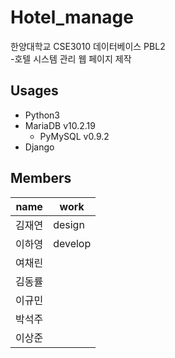 # Hotel_manage

한양대학교 CSE3010 데이터베이스 PBL2</br>
-호텔 시스템 관리 웹 페이지 제작

## Usages
- Python3
- MariaDB v10.2.19
  - PyMySQL v0.9.2
- Django

## Members
|name|work|
|----|----|
|김재연|design|
|이하영|develop|
|여채린|    |
|김동률|    |
|이규민|    |
|박석주|    |
|이상준|    |
